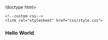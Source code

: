 !doctype html>
<html>
<head>
    <meta charset="UTF-8">
    <title>2ep</title>
    <meta name="viewport" content="width=device-width, initial-scale=1">
    <meta name="author" content="Supherhero">
    <meta name="keywords" content="programming hero,learn programming">
    <link rel="shortcut icon" href="images/favicon.ico" type="image/vnd.microsoft.icon">
    

    <!--custom css-->
    <link rel="stylesheet" href="css/style.css">
</head>
<body>
<div id="app">
    <h3>Hello World</h3>

    

</div>





<!--main js-->
<script src="js/main.js"></script>
</body>
</html>